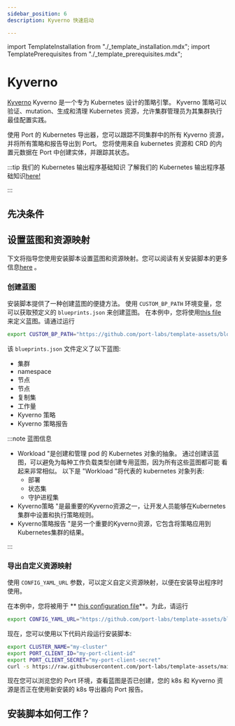 ```yaml
---
sidebar_position: 6
description: Kyverno 快速启动

---
```


import TemplateInstallation from "./_template_installation.mdx";
import TemplatePrerequisites from "./_template_prerequisites.mdx";

# Kyverno

[Kyverno](https://kyverno.io/) Kyverno 是一个专为 Kubernetes 设计的策略引擎。 Kyverno 策略可以验证、mutation、生成和清理 Kubernetes 资源，允许集群管理员为其集群执行最佳配置实践。

使用 Port 的 Kubernetes 导出器，您可以跟踪不同集群中的所有 Kyverno 资源，并将所有策略和报告导出到 Port。 您将使用来自 kubernetes 资源和 CRD 的内置元数据在 Port 中创建实体，并跟踪其状态。

:::tip  我们的 Kubernetes 输出程序基础知识 了解我们的 Kubernetes 输出程序基础知识[here!](/build-your-software-catalog/sync-data-to-catalog/kubernetes/kubernetes.md)

:::

## 先决条件

<TemplatePrerequisites />

## 设置蓝图和资源映射

下文将指导您使用安装脚本设置蓝图和资源映射。您可以阅读有关安装脚本的更多信息[here](#how-does-the-installation-script-work) 。

### 创建蓝图

安装脚本提供了一种创建蓝图的便捷方法。 使用 `CUSTOM_BP_PATH` 环境变量，您可以获取预定义的 `blueprints.json` 来创建蓝图。 在本例中，您将使用[this file](https://github.com/port-labs/template-assets/blob/main/kubernetes/blueprints/kyverno-blueprints.json) 来定义蓝图。请通过运行

```bash showLineNumbers
export CUSTOM_BP_PATH="https://github.com/port-labs/template-assets/blob/main/kubernetes/blueprints/kyverno-blueprints.json"
```

该 `blueprints.json` 文件定义了以下蓝图: 

* 集群
* namespace
* 节点
* 节点
* 复制集
* 工作量
* Kyverno 策略
* Kyverno 策略报告

:::note  蓝图信息

* Workload "是创建和管理 pod 的 Kubernetes 对象的抽象。
通过创建该蓝图，可以避免为每种工作负载类型创建专用蓝图，因为所有这些蓝图都可能
看起来非常相似。
以下是 "Workload "将代表的 kubernetes 对象列表: 
    - 部署
    - 状态集
    - 守护进程集
* Kyverno策略 "是最重要的Kyverno资源之一，让开发人员能够在Kubernetes集群中设置和执行策略规则。
* Kyverno策略报告 "是另一个重要的Kyverno资源，它包含将策略应用到Kubernetes集群的结果。

:::

### 导出自定义资源映射

使用 `CONFIG_YAML_URL` 参数，可以定义自定义资源映射，以便在安装导出程序时使用。

在本例中，您将被用于 ** [this configuration file](https://github.com/port-labs/template-assets/blob/main/kubernetes/templates/kyverno-kubernetes_v1_config.yaml)**。为此，请运行

```bash showLineNumbers
export CONFIG_YAML_URL="https://github.com/port-labs/template-assets/blob/main/kubernetes/templates/kyverno-kubernetes_v1_config.yaml"
```

现在，您可以使用以下代码片段运行安装脚本: 

```bash showLineNumbers
export CLUSTER_NAME="my-cluster"
export PORT_CLIENT_ID="my-port-client-id"
export PORT_CLIENT_SECRET="my-port-client-secret"
curl -s https://raw.githubusercontent.com/port-labs/template-assets/main/kubernetes/install.sh | bash
```

现在您可以浏览您的 Port 环境，查看蓝图是否已创建，您的 k8s 和 Kyverno 资源是否正在使用新安装的 k8s 导出器向 Port 报告。

## 安装脚本如何工作？

<TemplateInstallation />